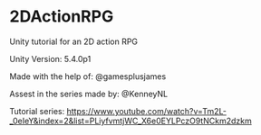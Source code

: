 # 2DActionRPG

Unity tutorial for an 2D action RPG

Unity Version: 5.4.0p1

Made with the help of: @gamesplusjames

Assest in the series made by: @KenneyNL

Tutorial series:
https://www.youtube.com/watch?v=Tm2L-_0eIeY&index=2&list=PLiyfvmtjWC_X6e0EYLPczO9tNCkm2dzkm
